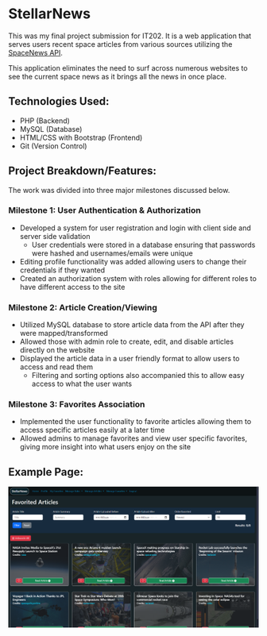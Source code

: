# StellarNews

This was my final project submission for IT202. It is a web application that serves users recent space articles from various sources utilizing the [SpaceNews API](https://rapidapi.com/JonasKenke/api/spacenews). 

This application eliminates the need to surf across numerous websites to see the current space news as it brings all the news in once place.

## Technologies Used:
* PHP (Backend)
* MySQL (Database)
* HTML/CSS with Bootstrap (Frontend)
* Git (Version Control)

## Project Breakdown/Features:
 The work was divided into three major milestones discussed below.
 
### Milestone 1: User Authentication & Authorization 
* Developed a system for user registration and login with client side and server side validation  
  * User credentials were stored in a database ensuring that passwords were hashed and usernames/emails were unique
* Editing profile functionality was added allowing users to change their credentials if they wanted
* Created an authorization system with roles  allowing for different roles to have different access to the site

### Milestone 2: Article Creation/Viewing
* Utilized MySQL database to store article data from the API after they were mapped/transformed
* Allowed those with admin role to create, edit, and disable articles directly on the website
* Displayed the article data in a user friendly format to allow users to access and read them
  * Filtering and sorting options also accompanied this to allow easy access to what the user wants

### Milestone 3: Favorites Association
* Implemented the user functionality to favorite articles allowing them to access specific articles easily at a later time
* Allowed admins to manage favorites and view user specific favorites, giving more insight into what users enjoy on the site

## Example Page:
![FavoritesPage](/media/ExampleFavoritesPage.png)